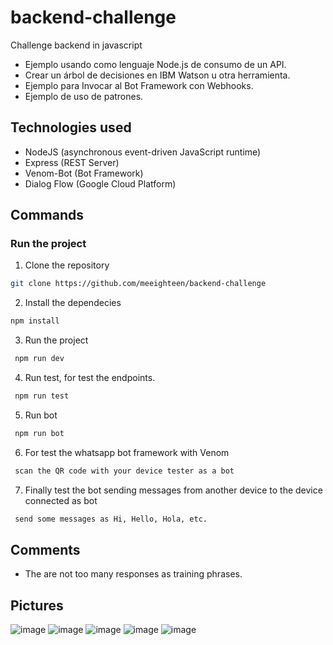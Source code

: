 # backend-challenge
Challenge backend in javascript

- Ejemplo usando como lenguaje Node.js de consumo de un API.
- Crear un árbol de decisiones en IBM Watson u otra herramienta.
- Ejemplo para Invocar al Bot Framework con Webhooks.
- Ejemplo de uso de patrones.

## Technologies used
- NodeJS (asynchronous event-driven JavaScript runtime)
- Express (REST Server)
- Venom-Bot (Bot Framework)
- Dialog Flow (Google Cloud Platform)

## Commands
### Run the project
1. Clone the repository
```bash
git clone https://github.com/meeighteen/backend-challenge
```

2.  Install the dependecies
```bash
npm install
```

3. Run the project
```bash
 npm run dev
```

4. Run test, for test the endpoints.
```bash
 npm run test
```
5. Run bot
```bash
 npm run bot
```
6. For test the whatsapp bot framework with Venom
```bash
 scan the QR code with your device tester as a bot
```
7. Finally test the bot sending messages from another device to the device connected as bot
```bash
 send some messages as Hi, Hello, Hola, etc. 
```

## Comments
- The are not too many responses as training phrases.

## Pictures
![image](https://user-images.githubusercontent.com/38815723/181093541-88d52057-e7f5-4544-92d5-d94175b07e70.png)
![image](https://user-images.githubusercontent.com/38815723/181093473-c419905c-e704-4c21-b3f9-65c247afd96a.png)
![image](https://user-images.githubusercontent.com/38815723/181093735-0bbab06a-08e2-4316-929d-c1c0d6c27a82.png)
![image](https://user-images.githubusercontent.com/38815723/181094082-268399d2-ca8c-40a9-954f-1ca086a44bea.png)
![image](https://user-images.githubusercontent.com/38815723/181054048-6f47530b-a240-4a46-ad8f-e86748ab5ab6.png)

